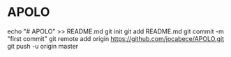 # APOLO
echo "# APOLO" >> README.md
git init
git add README.md
git commit -m "first commit"
git remote add origin https://github.com/jocabece/APOLO.git
git push -u origin master
